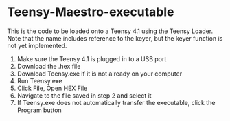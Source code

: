 # Teensy-Maestro-executable
This is the code to be loaded onto a Teensy 4.1 using the Teensy Loader.
Note that the name includes reference to the keyer, 
but the keyer function is not yet implemented.
1. Make sure the Teensy 4.1 is plugged in to a USB port
2. Download the .hex file
3. Download Teensy.exe if it is not already on your computer
4. Run Teensy.exe
5. Click File, Open HEX File
6. Navigate to the file saved in step 2 and select it
7. If Teensy.exe does not automatically transfer the executable, click the Program button



